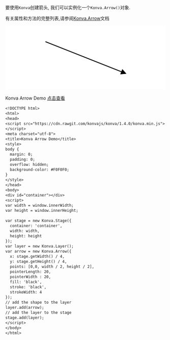 要使用`Konva`创建箭头, 我们可以实例化一个`Konva.Arrow()`对象.

有关属性和方法的完整列表,请参阅[Konva.Arrow](https://konvajs.github.io/api/Konva.Arrow.html)文档

 ![](images/Arrow.png)  

 Konva Arrow Demo   [点击查看](https://konvajs.github.io/downloads/code/shapes/Arrow.html)    
  
    <!DOCTYPE html>
    <html>
    <head>
    <script src="https://cdn.rawgit.com/konvajs/konva/1.4.0/konva.min.js"></script>
    <meta charset="utf-8">
    <title>Konva Arrow Demo</title>
    <style>
    body {
      margin: 0;
      padding: 0;
      overflow: hidden;
      background-color: #F0F0F0;
    }
    </style>
    </head>
    <body>
    <div id="container"></div>
    <script>
    var width = window.innerWidth;
    var height = window.innerHeight;
    
    var stage = new Konva.Stage({
      container: 'container',
      width: width,
      height: height
    });
    var layer = new Konva.Layer();
    var arrow = new Konva.Arrow({
      x: stage.getWidth() / 4,
      y: stage.getHeight() / 4,
      points: [0,0, width / 2, height / 2],
      pointerLength: 20,
      pointerWidth : 20,
      fill: 'black',
      stroke: 'black',
      strokeWidth: 4
    });
    // add the shape to the layer
    layer.add(arrow);
    // add the layer to the stage
    stage.add(layer);
    </script>
    </body>
    </html>   
